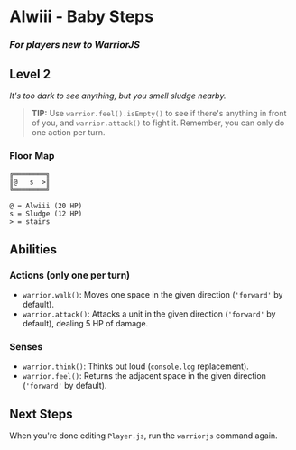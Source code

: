 # Alwiii - Baby Steps

### _For players new to WarriorJS_

## Level 2

_It's too dark to see anything, but you smell sludge nearby._

> **TIP:** Use `warrior.feel().isEmpty()` to see if there's anything in front of you, and `warrior.attack()` to fight it. Remember, you can only do one action per turn.

### Floor Map

```
╔════════╗
║@   s  >║
╚════════╝

@ = Alwiii (20 HP)
s = Sludge (12 HP)
> = stairs
```

## Abilities

### Actions (only one per turn)

- `warrior.walk()`: Moves one space in the given direction (`'forward'` by default).
- `warrior.attack()`: Attacks a unit in the given direction (`'forward'` by default), dealing 5 HP of damage.

### Senses

- `warrior.think()`: Thinks out loud (`console.log` replacement).
- `warrior.feel()`: Returns the adjacent space in the given direction (`'forward'` by default).

## Next Steps

When you're done editing `Player.js`, run the `warriorjs` command again.
